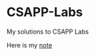 # CSAPP-Labs
My solutions to CSAPP Labs

Here is my [note](https://github.com/huangrt01/CS-Notes/blob/master/Notes/Output/CSAPP-Labs.md)

